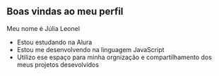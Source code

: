 ## Boas vindas ao meu perfil

Meu nome é Júlia Leonel

- Estou estudando na Alura
- Estou me desenvolvendo na linguagem JavaScript
- Utilizo ese espaço para minha orgnização e compartilhamento dos meus projetos desevolvidos
